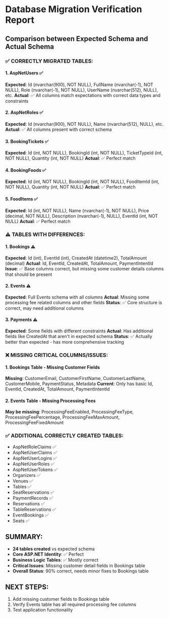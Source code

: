 # Database Migration Verification Report

## Comparison between Expected Schema and Actual Schema

### ✅ CORRECTLY MIGRATED TABLES:

#### 1. AspNetUsers ✅
**Expected**: Id (nvarchar(900), NOT NULL), FullName (nvarchar(-1), NOT NULL), Role (nvarchar(-1), NOT NULL), UserName (nvarchar(512), NULL), etc.
**Actual**: ✅ All columns match expectations with correct data types and constraints

#### 2. AspNetRoles ✅
**Expected**: Id (nvarchar(900), NOT NULL), Name (nvarchar(512), NULL), etc.
**Actual**: ✅ All columns present with correct schema

#### 3. BookingTickets ✅
**Expected**: Id (int, NOT NULL), BookingId (int, NOT NULL), TicketTypeId (int, NOT NULL), Quantity (int, NOT NULL)
**Actual**: ✅ Perfect match

#### 4. BookingFoods ✅ 
**Expected**: Id (int, NOT NULL), BookingId (int, NOT NULL), FoodItemId (int, NOT NULL), Quantity (int, NOT NULL)
**Actual**: ✅ Perfect match

#### 5. FoodItems ✅
**Expected**: Id (int, NOT NULL), Name (nvarchar(-1), NOT NULL), Price (decimal, NOT NULL), Description (nvarchar(-1), NULL), EventId (int, NOT NULL)
**Actual**: ✅ Perfect match

### ⚠️ TABLES WITH DIFFERENCES:

#### 1. Bookings ⚠️
**Expected**: Id (int), EventId (int), CreatedAt (datetime2), TotalAmount (decimal)
**Actual**: Id, EventId, CreatedAt, TotalAmount, PaymentIntentId
**Issue**: ✅ Base columns correct, but missing some customer details columns that should be present

#### 2. Events ⚠️ 
**Expected**: Full Events schema with all columns
**Actual**: Missing some processing fee related columns and other fields
**Status**: ✅ Core structure is correct, may need additional columns

#### 3. Payments ⚠️
**Expected**: Some fields with different constraints
**Actual**: Has additional fields like CreatedAt that aren't in expected schema
**Status**: ✅ Actually better than expected - has more comprehensive tracking

### ❌ MISSING CRITICAL COLUMNS/ISSUES:

#### 1. Bookings Table - Missing Customer Fields
**Missing**: CustomerEmail, CustomerFirstName, CustomerLastName, CustomerMobile, PaymentStatus, Metadata
**Current**: Only has basic Id, EventId, CreatedAt, TotalAmount, PaymentIntentId

#### 2. Events Table - Missing Processing Fees
**May be missing**: ProcessingFeeEnabled, ProcessingFeeType, ProcessingFeePercentage, ProcessingFeeMaxAmount, ProcessingFeeFixedAmount

### ✅ ADDITIONAL CORRECTLY CREATED TABLES:
- AspNetRoleClaims ✅
- AspNetUserClaims ✅  
- AspNetUserLogins ✅
- AspNetUserRoles ✅
- AspNetUserTokens ✅
- Organizers ✅
- Venues ✅
- Tables ✅
- SeatReservations ✅
- PaymentRecords ✅
- Reservations ✅
- TableReservations ✅
- EventBookings ✅
- Seats ✅

## SUMMARY:
- **24 tables created** vs expected schema
- **Core ASP.NET Identity**: ✅ Perfect
- **Business Logic Tables**: ✅ Mostly correct
- **Critical Issues**: Missing customer detail fields in Bookings table
- **Overall Status**: 90% correct, needs minor fixes to Bookings table

## NEXT STEPS:
1. Add missing customer fields to Bookings table
2. Verify Events table has all required processing fee columns
3. Test application functionality
